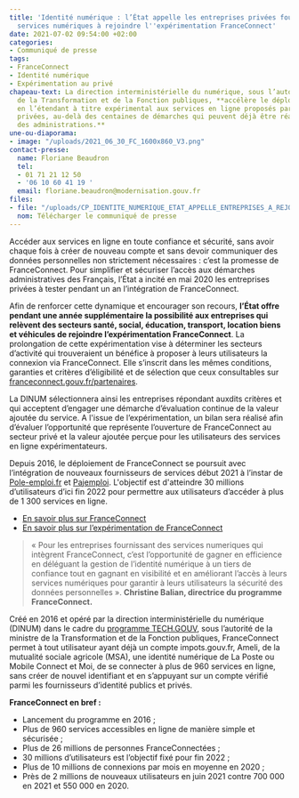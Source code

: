 ```yaml
---
title: 'Identité numérique : l’État appelle les entreprises privées fournissant des
  services numériques à rejoindre l''expérimentation FranceConnect'
date: 2021-07-02 09:54:00 +02:00
categories:
- Communiqué de presse
tags:
- FranceConnect
- Identité numérique
- Expérimentation au privé
chapeau-text: La direction interministérielle du numérique, sous l’autorité du ministère
  de la Transformation et de la Fonction publiques, **accélère le déploiement de FranceConnect
  en l’étendant à titre expérimental aux services en ligne proposés par des entreprises
  privées, au-delà des centaines de démarches qui peuvent déjà être réalisées auprès
  des administrations.**
une-ou-diaporama:
- image: "/uploads/2021_06_30_FC_1600x860_V3.png"
contact-presse:
  name: Floriane Beaudron
  tel:
  - 01 71 21 12 50
  - '06 10 60 41 19 '
  email: floriane.beaudron@modernisation.gouv.fr
files:
- file: "/uploads/CP_IDENTITE_NUMERIQUE_ETAT_APPELLE_ENTREPRISES_A_REJOINDRE_EXPERIMENTATION_FRANCECONNECTdocx.pdf"
  nom: Télécharger le communiqué de presse
---
```


Accéder aux services en ligne en toute confiance et sécurité, sans avoir chaque fois à créer de nouveau compte et sans devoir communiquer des données personnelles non strictement nécessaires : c’est la promesse de FranceConnect. Pour simplifier et sécuriser l’accès aux démarches administratives des Français, l’État a incité en mai 2020 les entreprises privées à tester pendant un an l’intégration de FranceConnect. 

Afin de renforcer cette dynamique et encourager son recours, **l’État offre pendant une année supplémentaire la possibilité aux entreprises qui relèvent des secteurs santé, social, éducation, transport, location biens et véhicules de rejoindre l’expérimentation FranceConnect**. La prolongation de cette expérimentation vise à déterminer les secteurs d’activité qui trouveraient un bénéfice à proposer à leurs utilisateurs la connexion via FranceConnect. Elle s’inscrit dans les mêmes conditions, garanties et critères d’éligibilité et de sélection que ceux consultables sur [franceconnect.gouv.fr/partenaires](https://franceconnect.gouv.fr/partenaires).

La DINUM sélectionnera ainsi les entreprises répondant auxdits critères et qui acceptent d’engager une démarche d’évaluation continue de la valeur ajoutée du service. A l'issue de l’expérimentation, un bilan sera réalisé afin d’évaluer l’opportunité que représente l’ouverture de FranceConnect au secteur privé et la valeur ajoutée perçue pour les utilisateurs des services en ligne expérimentateurs.

Depuis 2016, le déploiement de FranceConnect se poursuit avec l’intégration de nouveaux fournisseurs de services début 2021 à l’instar de [Pole-emploi.fr](https://www.pole-emploi.org/poleemploi/mission/nos-missions.html?type=article) et [Pajemploi](https://www.pajemploi.urssaf.fr/pajewebinfo/cms/sites/pajewebinfo/accueil/qui-sommes-nous.html). L'objectif est d'atteindre 30 millions d’utilisateurs d’ici fin 2022 pour permettre aux utilisateurs d’accéder à plus de 1 300 services en ligne.

* [En savoir plus sur FranceConnect](https://franceconnect.gouv.fr/#intro)
* [En savoir plus sur l’expérimentation de FranceConnect](https://franceconnect.gouv.fr/partenaires) 

> « Pour les entreprises fournissant des services numeriques qui intègrent FranceConnect, c’est l’opportunité de gagner en efficience en déléguant la gestion de l’identité numérique à un tiers de confiance tout en gagnant en visibilité et en améliorant l’accès à leurs services numériques pour garantir à leurs utilisateurs la sécurité des données personnelles ».  **Christine Balian, directrice du programme FranceConnect.**


Créé en 2016 et opéré par la direction interministérielle du numérique (DINUM) dans le cadre du [programme TECH.GOUV](https://www.numerique.gouv.fr/publications/tech-gouv-strategie-et-feuille-de-route-2019-2021/), sous l’autorité de la ministre de la Transformation et de la Fonction publiques, FranceConnect permet à tout utilisateur ayant déjà un compte impots.gouv.fr, Ameli, de la mutualité sociale agricole (MSA), une identité numérique de La Poste ou Mobile Connect et Moi, de se connecter à plus de 960 services en ligne, sans créer de nouvel identifiant et en s’appuyant sur un compte vérifié parmi les fournisseurs d’identité publics et privés.


**FranceConnect en bref :**
	
* Lancement du programme en 2016 ;
* Plus de 960 services accessibles en ligne de manière simple et sécurisée ;
* Plus de 26 millions de personnes FranceConnectées ;
* 30 millions d’utilisateurs est l’objectif fixé pour fin 2022 ; 
* Plus de 10 millions de connexions par mois en moyenne en 2020 ; 
* Près de 2 millions de nouveaux utilisateurs en juin 2021 contre 700 000 en 2021 et 550 000 en 2020. 